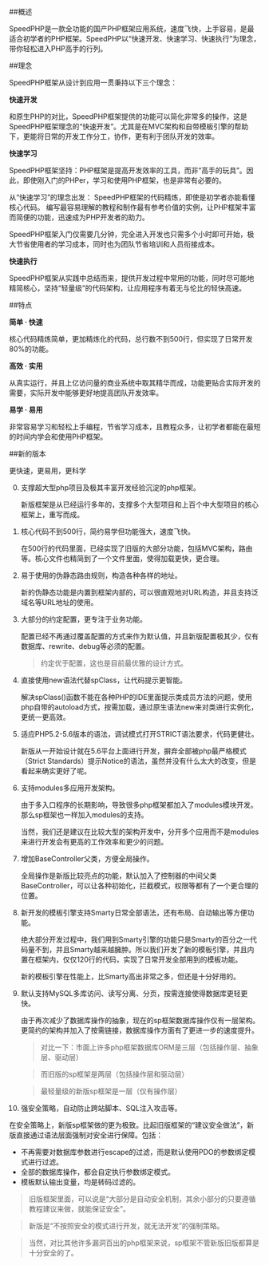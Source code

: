 ##概述

SpeedPHP是一款全功能的国产PHP框架应用系统，速度飞快，上手容易，是最适合初学者的PHP框架。SpeedPHP以“快速开发、快速学习、快速执行”为理念，带你轻松进入PHP高手的行列。

##理念

SpeedPHP框架从设计到应用一贯秉持以下三个理念：

**快速开发**

和原生PHP的对比，SpeedPHP框架提供的功能可以简化非常多的操作，这是SpeedPHP框架理念的“快速开发”。尤其是在MVC架构和自带模板引擎的帮助下，更能将日常的开发工作分工，协作，更有利于团队开发的效率。

**快速学习**

SpeedPHP框架坚持：PHP框架是提高开发效率的工具，而非“高手的玩具”。因此，即使刚入门的PHPer，学习和使用PHP框架，也是非常有必要的。

从“快速学习”的理念出发：
SpeedPHP框架的代码精炼，即使是初学者亦能看懂核心代码。
编写最容易理解的教程和制作最有参考价值的实例，让PHP框架丰富而简便的功能，迅速成为PHP开发者的助力。

SpeedPHP框架入门仅需要几分钟，完全进入开发也只需多个小时即可开始，极大节省使用者的学习成本，同时也为团队节省培训和人员衔接成本。

**快速执行**

SpeedPHP框架从实践中总结而来，提供开发过程中常用的功能，同时尽可能地精简核心，坚持“轻量级”的代码架构，让应用程序有着无与伦比的轻快高速。

##特点

**简单 · 快速**

核心代码精炼简单，更加精炼化的代码，总行数不到500行，但实现了日常开发80%的功能。

**高效 · 实用**

从真实运行，并且上亿访问量的商业系统中取其精华而成，功能更贴合实际开发的需要，实际开发中能够更好地提高团队开发效率。

**易学 · 易用**

非常容易学习和轻松上手编程，节省学习成本，且教程众多，让初学者都能在最短的时间内学会和使用PHP框架。

##新的版本

更快速，更易用，更科学

0. 支撑超大型php项目及极其丰富开发经验沉淀的php框架。

   新版框架是从已经运行多年的，支撑多个大型项目和上百个中大型项目的核心框架上，重写而成。

1. 核心代码不到500行，简约易学但功能强大，速度飞快。

   在500行的代码里面，已经实现了旧版的大部分功能，包括MVC架构，路由等。核心文件也精简到了一个文件里面，使得加载更快，更合理。

2. 易于使用的伪静态路由规则，构造各种各样的地址。

   新的伪静态功能是内置到框架内部的，可以很直观地对URL构造，并且支持泛域名等URL地址的使用。

3. 大部分的约定配置，更专注于业务功能。

   配置已经不再通过覆盖配置的方式来作为默认值，并且新版配置极其少，仅有数据库、rewrite、debug等必须的配置。
   
   > 约定优于配置，这也是目前最优雅的设计方式。

4. 直接使用new语法代替spClass，让代码提示更智能。

   解决spClass()函数不能在各种PHP的IDE里面提示类成员方法的问题，使用php自带的autoload方式，按需加载，通过原生语法new来对类进行实例化，更统一更高效。

5. 适应PHP5.2-5.6版本的语法，调试模式打开STRICT语法要求，代码更健壮。

   新版从一开始设计就在5.6平台上面进行开发，摒弃全部被php最严格模式（Strict Standards）提示Notice的语法，虽然并没有什么太大的改变，但是看起来确实更好了呢。

6. 支持modules多应用开发架构。

   由于多入口程序的长期影响，导致很多php框架都加入了modules模块开发。那么sp框架也一样加入modules的支持。
   
   当然，我们还是建议在比较大型的架构开发中，分开多个应用而不是modules来进行开发会有更高的工作效率和更少的问题。
   
7. 增加BaseController父类，方便全局操作。

   全局操作是新版比较亮点的功能，默认加入了控制器的中间父类BaseController，可以让各种初始化，拦截模式，权限等都有了一个更合理的位置。

8. 新开发的模板引擎支持Smarty日常全部语法，还有布局、自动输出等方便功能。

   绝大部分开发过程中，我们用到Smarty引擎的功能只是Smarty的百分之一代码量不到，并且Smarty越来越臃肿。所以我们开发了新的模板引擎，并且内置在框架内，仅仅120行的代码，实现了日常开发全部用到的模板功能。
   
   新的模板引擎在性能上，比Smarty高出非常之多，但还是十分好用的。

9. 默认支持MySQL多库访问、读写分离、分页，按需连接使得数据库更轻更快。
   
   由于再次减少了数据库操作的抽象，现在的sp框架数据库操作仅有一层架构。更简约的架构并加入了按需链接，数据库操作方面有了更进一步的速度提升。
   
   
   > 对比一下：市面上许多php框架数据库ORM是三层（包括操作层、抽象层、驱动层）
   
   > 而旧版的sp框架是两层（包括操作层和驱动层）
   
   > 最轻量级的新版sp框架是一层（仅有操作层）
   
10. 强安全策略，自动防止跨站脚本、SQL注入攻击等。

   在安全策略上，新版sp框架做的更为极致。比起旧版框架的“建议安全做法”，新版直接通过语法层面强制对安全进行保障。包括：
   
   - 不再需要对数据库参数进行escape的过滤，而是默认使用PDO的参数绑定模式进行过滤。
   - 全部的数据库操作，都会自定执行参数绑定模式。
   - 模板默认输出变量，均是转码过滤的。
   
   
   > 旧版框架里面，可以说是“大部分是自动安全机制，其余小部分的只要遵循教程建议来做，就能保证安全”。
   
   > 新版是“不按照安全的模式进行开发，就无法开发”的强制策略。
   
   > 当然，对比其他许多漏洞百出的php框架来说，sp框架不管新版旧版都算是十分安全的了。




